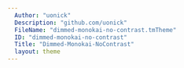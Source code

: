```yaml
---
  Author: "uonick"
  Description: "github.com/uonick"
  FileName: "dimmed-monokai-no-contrast.tmTheme"
  ID: "dimmed-monokai-no-contrast"
  Title: "Dimmed-Monokai-NoContrast"
  layout: theme
---
```

  